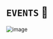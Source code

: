 # `EVENTS` 🌲

![image](https://github.com/bhuvabhavik/MY-ABAP-CHEATSHEET/assets/49744703/77f87a56-eba6-4da7-b37f-9108740de7a2)
